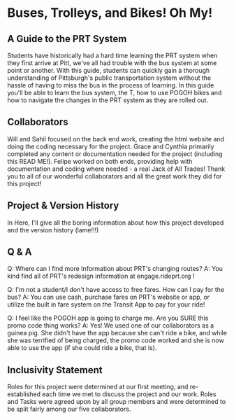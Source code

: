 # Buses, Trolleys, and Bikes! Oh My!
## A Guide to the PRT System

  Students have historically had a hard time learning the PRT system when they first arrive at Pitt, we've all had trouble with the bus system at some point or another. With this guide, students can quickly gain a thorough understanding of Pittsburgh's public transportation system without the hassle of having to miss the bus in the process of learning. In this guide you'll be able to learn the bus system, the T, how to use POGOH bikes and how to navigate the changes in the PRT system as they are rolled out. 

## Collaborators
  Will and Sahil focused on the back end work, creating the html website and doing the coding necessary for the project. Grace and Cynthia primarily completed any content or documentation needed for the project (including this READ ME!). Felipe worked on both ends, providing help with documentation and coding where needed - a real Jack of All Trades!
  Thank you to all of our wonderful collaborators and all the great work they did for this project!

## Project & Version History

In Here, I'll give all the boring information about how this project developed and the version history (lame!!!)

## Q & A
Q: Where can I find more Information about PRT's changing routes?
A: You kind find all of PRT's redesign information at engage.rideprt.org !

Q: I'm not a student/I don't have access to free fares. How can I pay for the bus?
A: You can use cash, purchase fares on PRT's website or app, or utilize the built in fare system on the Transit App to pay for your ride!

Q: I feel like the POGOH app is going to charge me. Are you SURE this promo code thing works?
A: Yes! We used one of our collaborators as a guinea pig. She didn't have the app because she can't ride a bike, and while she was terrified of being charged, the promo code worked and she is now able to use the app (if she could ride a bike, that is).

## Inclusivity Statement
  Roles for this project were determined at our first meeting, and re-established each time we met to discuss the project and our work. Roles and Tasks were agreed upon by all group members and were determined to be split fairly among our five collaborators.
